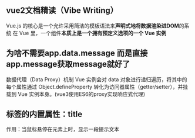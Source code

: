 ## vue2文档精读（Vibe Writing）
Vue.js 的核心是一个允许采用简洁的模板语法来**声明式地将数据渲染进DOM**的系统
在 Vue 里，一个组件**本质上是一个拥有预定义选项的一个 Vue 实例**

## 为啥不需要app.data.message 而是直接app.message获取message就好了
数据代理（Data Proxy）机制
Vue 实例会对 data 对象进行递归遍历，将其中的每个属性通过 Object.defineProperty 转化为访问器属性（getter/setter），并挂载到 Vue 实例本身。(vue3使用ES6的proxy实现响应式代理)

## <span> 标签的内置属性：title
作用：当鼠标悬停在元素上时，显示一段提示文本